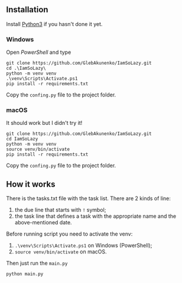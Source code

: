 ## Installation
Install [Python3](https://www.python.org/) if you hasn't done it yet.

### Windows

Open _PowerShell_ and type

```shell
git clone https://github.com/GlebAkunenko/IamSoLazy.git
cd .\IamSoLazy\
python -m venv venv
.\venv\Scripts\Activate.ps1
pip install -r requirements.txt
```

Copy the `confing.py` file to the project folder.

### macOS

It should work but I didn't try it!

```shell
git clone https://github.com/GlebAkunenko/IamSoLazy.git
cd IamSoLazy
python -m venv venv
source venv/bin/activate
pip install -r requirements.txt
```

Copy the `confing.py` file to the project folder.

## How it works

There is the tasks.txt file with the task list. There are 2 kinds of line:
1. the due line that starts with `!` symbol;
2. the task line that defines a task with the appropriate name and the above-mentioned date.

Before running script you need to activate the venv:
1. `.\venv\Scripts\Activate.ps1` on Windows (PowerShell);
2. `source venv/bin/activate` on macOS.

Then just run the `main.py`
```shell
python main.py
```

